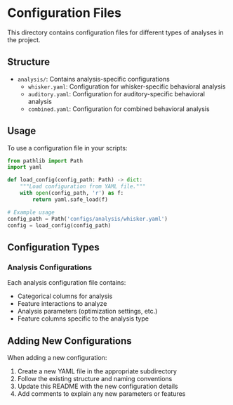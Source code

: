 # Configuration Files

This directory contains configuration files for different types of analyses in the project.

## Structure

- `analysis/`: Contains analysis-specific configurations
  - `whisker.yaml`: Configuration for whisker-specific behavioral analysis
  - `auditory.yaml`: Configuration for auditory-specific behavioral analysis
  - `combined.yaml`: Configuration for combined behavioral analysis

## Usage

To use a configuration file in your scripts:

```python
from pathlib import Path
import yaml

def load_config(config_path: Path) -> dict:
    """Load configuration from YAML file."""
    with open(config_path, 'r') as f:
        return yaml.safe_load(f)

# Example usage
config_path = Path('configs/analysis/whisker.yaml')
config = load_config(config_path)
```

## Configuration Types

### Analysis Configurations
Each analysis configuration file contains:
- Categorical columns for analysis
- Feature interactions to analyze
- Analysis parameters (optimization settings, etc.)
- Feature columns specific to the analysis type

## Adding New Configurations

When adding a new configuration:
1. Create a new YAML file in the appropriate subdirectory
2. Follow the existing structure and naming conventions
3. Update this README with the new configuration details
4. Add comments to explain any new parameters or features 